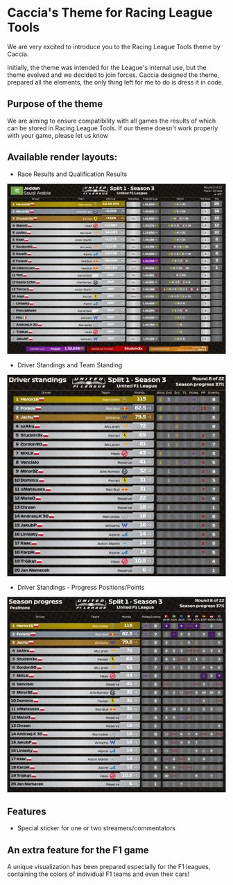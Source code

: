 # Caccia's Theme for Racing League Tools

We are very excited to introduce you to the Racing League Tools theme by Caccia.

Initially, the theme was intended for the League's internal use, but the theme evolved and we decided to join forces. Caccia designed the theme, prepared all the elements, the only thing left for me to do is dress it in code.

## Purpose of the theme

We are aiming to ensure compatibility with all games the results of which can be stored in Racing League Tools. If our theme doesn't work properly with your game, please let us know

## Available render layouts:

- Race Results and Qualification Results

![Race Results](docs/race.png "Race Results")

- Driver Standings and Team Standing

![Driver Standings](docs/driver_standings.png "Driver Standings")

- Driver Standings - Progress Positions/Points

![Driver Standings - Progress Positions](docs/driver_progress_positions.png "Driver Standings - Progress Positions")


## Features

- Special sticker for one or two streamers/commentators

## An extra feature for the F1 game

A unique visualization has been prepared especially for the F1 leagues, containing the colors of individual F1 teams and even their cars!

